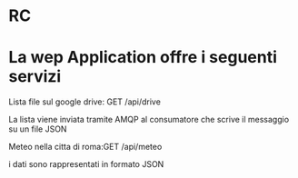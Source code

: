 # RC
La wep Application offre i seguenti servizi
=============================================


Lista file sul google drive: GET /api/drive

  La lista viene inviata tramite AMQP al consumatore che scrive il messaggio su un file JSON
  
Meteo nella citta di roma:GET /api/meteo

i dati sono rappresentati in formato JSON
